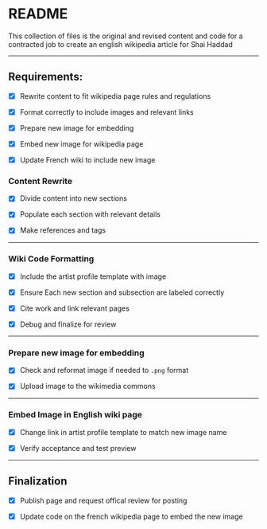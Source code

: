 # README

<!-- Describes what these files are and their purpose. -->

This collection of files is the original and revised content and code for a contracted job to create an english wikipedia article for Shai Haddad

---

<!-- Describes the plan of attack and how I plan to reach the goals associated with it for client Mr. Haddad. -->

## Requirements:

-[X] Rewrite content to fit wikipedia page rules and regulations

-[X] Format correctly to include images and relevant links

-[X] Prepare new image for embedding

-[X] Embed new image for wikipedia page

-[X] Update French wiki to include new image

### Content Rewrite

-[X] Divide content into new sections

-[X] Populate each section with relevant details

-[X] Make references and tags

---

### Wiki Code Formatting

-[X] Include the artist profile template with image

-[X] Ensure Each new section and subsection are labeled correctly

-[X] Cite work and link relevant pages

-[X] Debug and finalize for review

---

### Prepare new image for embedding

-[X] Check and reformat image if needed to `.png` format

-[X] Upload image to the wikimedia commons

---

### Embed Image in English wiki page

-[X] Change link in artist profile template to match new image name

-[X] Verify acceptance and test preview

---

<!-- the following section will only be completed after verifcation and client approval -->

## Finalization

-[X] Publish page and request offical review for posting

-[X] Update code on the french wikipedia page to embed the new image
